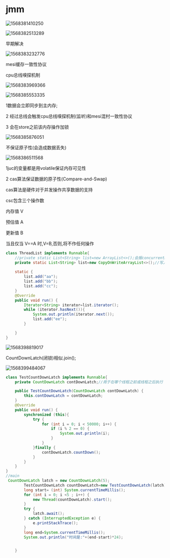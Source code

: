 # jmm

![1568381410250](assets/1568381410250.png)

![1568382513289](assets/1568382513289.png)

早期解决

![1568383232776](assets/1568383232776.png)

mesi缓存一致性协议

cpu总线嗅探机制

![1568383969366](assets/1568383969366.png)

![1568385553335](assets/1568385553335.png)

1数据会立即同步到主内存;

2 经过总线会触发cpu总线嗅探机制(监听)和mesi混村一致性协议

3 会在store之前该内存操作加锁

![1568385876051](assets/1568385876051.png)

不保证原子性(会造成数据丢失)

![1568386511568](assets/1568386511568.png)

1juc的变量都是用volatile保证内存可见性

2 cas算法保证数据的原子性(Compare-and-Swap)

cas算法是硬件对于并发操作共享数据的支持

csc包含三个操作数

内存值 V

预估值 A

更新值 B

当且仅当 V==A 时,V=B,否则,将不作任何操作

```java
class ThreadList implements Runnable{
    //private static List<String> list=new ArrayList<>();会报concurrentMidificationExecption
    private static List<String> list=new CopyOnWriteArrayList<>();//写入并复制,添加效率低因为每次都会添加都会复制,开销大,不推荐,如果并发迭代可以用
    
    static {
        list.add("aa");
        list.add("bb");
        list.add("cc");
    }
    @Override
    public void run() {
        Iterator<String> iterator=list.iterator();
        while (iterator.hasNext()){
            System.out.println(iterator.next());
            list.add("ee");
        }

    }
}
```

![1568398819017](assets/1568398819017.png)

CountDownLatch(闭锁)相似.join();

![1568399484067](assets/1568399484067.png)

```java
class TestCountDownLatch implements Runnable{
    private CountDownLatch contDownLatch;//用于在哪个线程之前或线程之后执行

    public TestCountDownLatch(CountDownLatch contDownLatch) {
        this.contDownLatch = contDownLatch;
    }
    @Override
    public void run() {
        synchronized (this){
            try {
                for (int i = 0; i < 50000; i++) {
                    if (i % 2 == 0) {
                        System.out.println(i);
                    }
                }
            }finally {
                contDownLatch.countDown();
            }
        }
    }
}
//main
 CountDownLatch latch = new CountDownLatch(5);
        TestCountDownLatch countDownLatch=new TestCountDownLatch(latch);
        long start= (int) System.currentTimeMillis();
        for (int i = 0; i <5 ; i++) {
            new Thread(countDownLatch).start();
        }
        try {
            latch.await();
        } catch (InterruptedException e) {
            e.printStackTrace();
        }
        long end=System.currentTimeMillis();
        System.out.println("时间是:"+(end-start)*24);


    }

```

